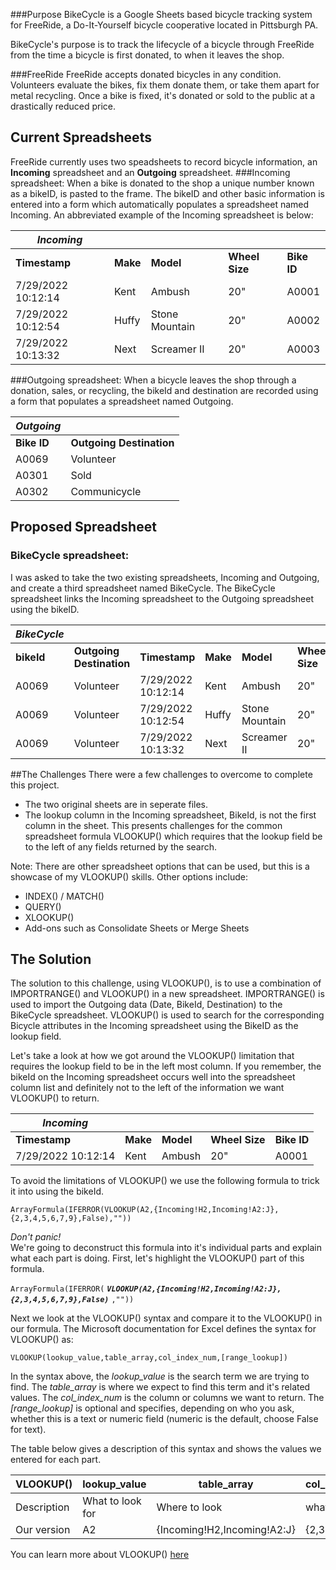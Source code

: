 ###Purpose
BikeCycle is a Google Sheets based bicycle tracking system for FreeRide, a Do-It-Yourself bicycle cooperative located in Pittsburgh PA.

BikeCycle's purpose is to track the lifecycle of a bicycle through FreeRide from the time a bicycle is first donated, to when it leaves the shop.

###FreeRide
FreeRide accepts donated bicycles in any condition. Volunteers evaluate the bikes, fix them donate them, or take them apart for metal recycling. Once a bike is fixed, it's donated or sold to the public at a drastically reduced price.

## Current Spreadsheets
FreeRide currently uses two speadsheets to record bicycle information, an **Incoming** spreadsheet and an **Outgoing** spreadsheet. 
###Incoming spreadsheet:
 When a bike is donated to the shop a unique number known as a bikeID, is pasted to the frame. The bikeID and other basic information is entered into a form which automatically populates a spreadsheet named Incoming.  An abbreviated example of the Incoming spreadsheet is below:

| *Incoming*           |       |                |            |             |
| ------------------ | ----- | -------------- | ---------- | ----------- |
| **Timestamp**      | **Make**  | **Model**      | **Wheel Size** | **Bike ID** |
| 7/29/2022 10:12:14 | Kent  | Ambush         | 20"        |  A0001      |
| 7/29/2022 10:12:54 | Huffy | Stone Mountain | 20"        |  A0002      |
| 7/29/2022 10:13:32 | Next  | Screamer II    | 20"        |  A0003      |

###Outgoing spreadsheet:
When a bicycle leaves the shop through a donation, sales, or recycling, the bikeId and destination are recorded using a form that populates a spreadsheet named Outgoing.

| *Outgoing*    |                       |
| ------------|---------------------- |
| **Bike ID** | **Outgoing Destination**  |
| A0069       | Volunteer            |
| A0301       | Sold                 |
| A0302       | Communicycle         |



## Proposed Spreadsheet
### BikeCycle spreadsheet:
I was asked to take the two existing spreadsheets, Incoming and Outgoing, and create a third spreadsheet named BikeCycle. The BikeCycle spreadsheet links the Incoming spreadsheet to the Outgoing spreadsheet using the bikeID.


| *BikeCycle* |||||||
| ----------- | -------------------- | ------------------ | ----- | -------------- | ---------- | ----------- |
| **bikeId** | **Outgoing Destination** | **Timestamp**          | **Make**  | **Model**          | **Wheel Size** | **Bike number** |
| A0069       | Volunteer            | 7/29/2022 10:12:14 | Kent  | Ambush         | 20"        |  A0001      |
| A0069       | Volunteer            | 7/29/2022 10:12:54 | Huffy | Stone Mountain | 20"        |  A0002      |
| A0069       | Volunteer            | 7/29/2022 10:13:32 | Next  | Screamer II    | 20"        |  A0003      |

##The Challenges
There were a few challenges to overcome to complete this project. 

+ The two original sheets are in seperate files. 
+ The lookup column in the Incoming spreadsheet, BikeId, is not the first column in the sheet. This presents challenges for the common spreadsheet formula VLOOKUP() which requires that the lookup field be to the left of any fields returned by the search. 

Note: There are other spreadsheet options that can be used, but this is a showcase of my VLOOKUP() skills. Other options include: 


+ INDEX() / MATCH()
+ QUERY()
+ XLOOKUP()
+ Add-ons such as Consolidate Sheets or Merge Sheets 


## The Solution
The solution to this challenge, using VLOOKUP(), is to use a combination of IMPORTRANGE() and VLOOKUP() in a new spreadsheet. IMPORTRANGE() is used to import the Outgoing data (Date, BikeId, Destination) to the BikeCycle spreadsheet. VLOOKUP() is used to search for the corresponding Bicycle attributes in the Incoming spreadsheet using the BikeID as the lookup field.

Let's take a look at how we got around  the VLOOKUP() limitation that requires the lookup field to be in the left most column. If you remember, the bikeId on the Incoming spreadsheet occurs well into the spreadsheet column list and definitely not to the left of the information we want VLOOKUP() to return.

| *Incoming*           |       |                |            |             |
| ------------------ | ----- | -------------- | ---------- | ----------- |
| **Timestamp**      | **Make**  | **Model**      | **Wheel Size** | **Bike ID** |
| 7/29/2022 10:12:14 | Kent  | Ambush         | 20"        |  A0001      |


To avoid the limitations of VLOOKUP() we use the following formula to trick it into using the bikeId.

```ArrayFormula(IFERROR(VLOOKUP(A2,{Incoming!H2,Incoming!A2:J},{2,3,4,5,6,7,9},False),""))```

*Don't panic!*  
We're going to deconstruct this formula into it's individual parts and explain what each part is doing. First, let's highlight the VLOOKUP() part of this formula.

  
```ArrayFormula(IFERROR(``` ***`VLOOKUP(A2,{Incoming!H2,Incoming!A2:J},{2,3,4,5,6,7,9},False)`*** ```,""))```


Next we look at the VLOOKUP() syntax and compare it to the VLOOKUP() in our formula. The Microsoft documentation for Excel defines the syntax for VLOOKUP() as:

```VLOOKUP(lookup_value,table_array,col_index_num,[range_lookup])```

In the syntax above, the *lookup_value* is the search term we are trying to find. The *table_array* is where we expect to find this term and it's related values. The *col_index_num* is the column or columns we want to return. The *[range_lookup]* is optional and specifies, depending on who you ask, whether this is a text or numeric field (numeric is the default, choose False for text).

The table below gives a description of this syntax and shows the values we entered for each part.

| VLOOKUP()| lookup_value | table_array | col_index_num | [range_lookup] | 
| ---------- | ----------- | ------------- | -----------| -------------- |
| Description | What to look for | Where to look | what to return | optional options | 
| Our version |  A2         |  {Incoming!H2,Incoming!A2:J} | {2,3,4,5,6,7,9} | False |


You can learn more about VLOOKUP() [here](https://support.microsoft.com/en-us/office/quick-reference-card-vlookup-refresher-750fe2ed-a872-436f-92aa-36c17e53f2ee)